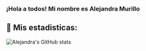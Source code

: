 ### ¡Hola a todos! Mi nombre es Alejandra Murillo 

## 🔎 Mis estadisticas: 

![Alejandra's GitHub stats](https://github-readme-stats.vercel.app/api?username=AlejandraMurilloL&show_icons=true&theme=tokyonight)
